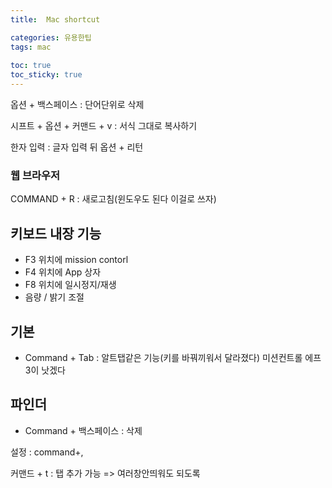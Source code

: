 ```yaml
---
title:  Mac shortcut

categories: 유용한팁 
tags: mac
 
toc: true
toc_sticky: true
---
```


  
  
옵션 + 백스페이스 : 단어단위로 삭제  
  
시프트 + 옵션 + 커맨드 + v : 서식 그대로 복사하기  
  
한자 입력 : 글자 입력 뒤 옵션 + 리턴  
  
### 웹 브라우저  
COMMAND + R : 새로고침(윈도우도 된다 이걸로 쓰자)  
  
## 키보드 내장 기능  
- F3 위치에 mission contorl  
- F4 위치에 App 상자  
- F8 위치에 일시정지/재생  
- 음량 / 밝기 조절  
  
## 기본  
- Command + Tab : 알트탭같은 기능(키를 바꿔끼워서 달라졌다) 미션컨트롤 에프3이 낫겠다  
  
## 파인더  
- Command + 백스페이스 : 삭제  
  
설정 : command+,  
  
커맨드 + t : 탭 추가 가능 => 여러창안띄워도 되도록  
